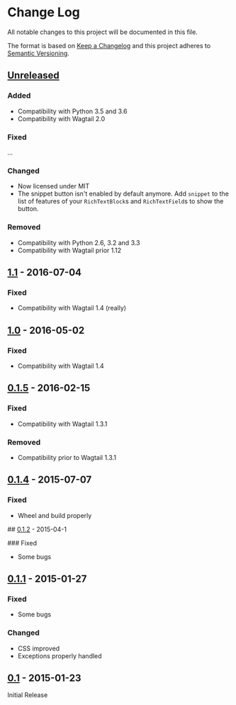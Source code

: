 # Change Log
All notable changes to this project will be documented in this file.

The format is based on [Keep a Changelog](http://keepachangelog.com/)
and this project adheres to [Semantic Versioning](http://semver.org/).

## [Unreleased]

### Added

- Compatibility with Python 3.5 and 3.6
- Compatibility with Wagtail 2.0

### Fixed

...

### Changed

- Now licensed under MIT
- The snippet button isn't enabled by default anymore. Add `snippet` to the list of features of your `RichTextBlock`s and `RichTextField`s to show the button.

### Removed

- Compatibility with Python 2.6, 3.2 and 3.3
- Compatibility with Wagtail prior 1.12

## [1.1] - 2016-07-04

### Fixed

- Compatibility with Wagtail 1.4 (really)

## [1.0] - 2016-05-02

### Fixed

- Compatibility with Wagtail 1.4

## [0.1.5] - 2016-02-15

### Fixed

- Compatibility with Wagtail 1.3.1

### Removed

- Compatibility prior to Wagtail 1.3.1

## [0.1.4] - 2015-07-07

### Fixed

- Wheel and build properly

## [0.1.2] - 2015-04-1

### Fixed

- Some bugs

## [0.1.1] - 2015-01-27

### Fixed

- Some bugs

### Changed

- CSS improved
- Exceptions properly handled

## [0.1] - 2015-01-23

Initial Release

[Unreleased]: https://github.com/springload/wagtailembedder/compare/1.1...HEAD
[1.1]: https://github.com/springload/wagtailembedder/compare/1.0...1.1
[1.0]: https://github.com/springload/wagtailembedder/compare/0.1.5...1.0
[0.1.5]: https://github.com/springload/wagtailembedder/compare/0.1.4...0.1.5
[0.1.4]: https://github.com/springload/wagtailembedder/compare/0.1.2...0.1.4
[0.1.2]: https://github.com/springload/wagtailembedder/compare/v0.1.1...0.1.2
[0.1.1]: https://github.com/springload/wagtailembedder/compare/v0.1...v0.1.1
[0.1]: https://github.com/springload/wagtailembedder/compare/ef3f0ff68eda48c90fc1c5cd2411fa67cc54e52d...v0.1
